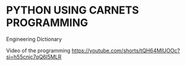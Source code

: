 # PYTHON USING CARNETS PROGRAMMING
Engineering Dictionary 

Video of the programming
https://youtube.com/shorts/tQH64MlUOOc?si=h55cnjc7qQ6l5MLR
